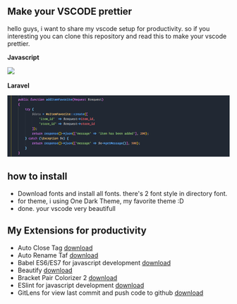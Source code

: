 ## Make your VSCODE prettier

hello guys, i want to share my vscode setup for productivity. so if you interesting you can clone this
repository and read this to make your vscode prettier.

**Javascript**

<img src="./image/javascript-example..png" />

**Laravel**

<img src="./image/php-example.png" />

## how to install

- Download fonts and install all fonts. there's 2 font style in directory font.
- for theme, i using One Dark Theme, my favorite theme :D
- done. your vscode very beautifull

## My Extensions for productivity

- Auto Close Tag [download](https://marketplace.visualstudio.com/items?itemName=formulahendry.auto-close-tag)
- Auto Rename Taf [download](https://marketplace.visualstudio.com/items?itemName=formulahendry.auto-rename-tag)
- Babel ES6/ES7 for javascript development [download](https://marketplace.visualstudio.com/items?itemName=dzannotti.vscode-babel-coloring)
- Beautify [download](https://marketplace.visualstudio.com/items?itemName=HookyQR.beautify)
- Bracket Pair Colorizer 2 [download](https://marketplace.visualstudio.com/items?itemName=CoenraadS.bracket-pair-colorizer)
- ESlint for javascript development [download](https://marketplace.visualstudio.com/items?itemName=dbaeumer.vscode-eslint)
- GitLens for view last commit and push code to github [download](https://marketplace.visualstudio.com/items?itemName=eamodio.gitlens)
